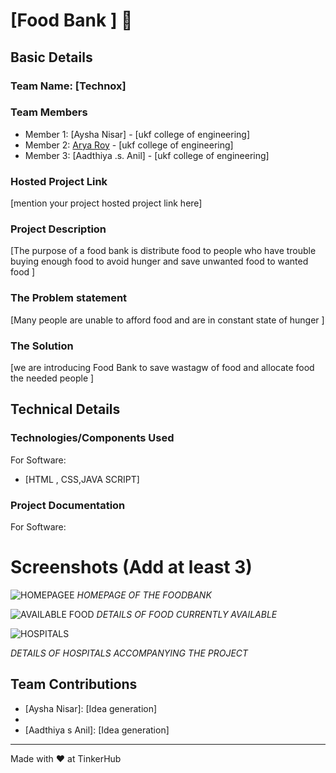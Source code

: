 # [Food Bank ] 🎯


## Basic Details
### Team Name: [Technox]


### Team Members
- Member 1: [Aysha Nisar] - [ukf college of engineering]
- Member 2: [Arya Roy] - [ukf college of engineering]
- Member 3: [Aadthiya .s. Anil] - [ukf college of engineering]

### Hosted Project Link
[mention your project hosted project link here]

### Project Description
[The purpose of a food bank is distribute food to people who have trouble buying enough food to avoid hunger and save unwanted food to wanted food ]

### The Problem statement
[Many people are unable to afford food and are in constant state of hunger ]

### The Solution
[we are introducing Food Bank to save wastagw of food and allocate food the needed people ]

## Technical Details
### Technologies/Components Used
For Software:
- [HTML , CSS,JAVA SCRIPT]
  




### Project Documentation
For Software:

# Screenshots (Add at least 3)

![HOMEPAGE](https://github.com/user-attachments/assets/82f4cdd6-a2f1-47d0-a016-56212ab085ec)E
*HOMEPAGE OF THE FOODBANK*

![AVAILABLE FOOD](https://github.com/user-attachments/assets/2e3d34f4-3f13-4d9c-badb-51482ebdb9fb)
*DETAILS OF FOOD CURRENTLY AVAILABLE*

![HOSPITALS](https://github.com/user-attachments/assets/c0c882d4-73ab-4fba-81db-23677717778)

*DETAILS OF HOSPITALS ACCOMPANYING THE PROJECT*






## Team Contributions
- [Aysha Nisar]: [Idea generation]
- [Arya Roy]: [coding]
- [Aadthiya s Anil]: [Idea generation]

---
Made with ❤️ at TinkerHub
